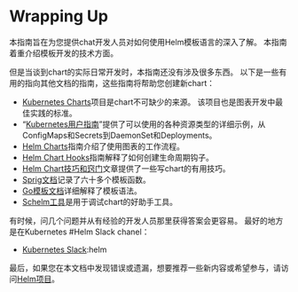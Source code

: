 # Wrapping Up

本指南旨在为您提供chat开发人员对如何使用Helm模板语言的深入了解。 本指南着重介绍模板开发的技术方面。

但是当谈到chart的实际日常开发时，本指南还没有涉及很多东西。 以下是一些有用的指向其他文档的指南，这些指南将帮助您创建新chart：

- [Kubernetes Charts](https://github.com/kubernetes/charts)项目是chart不可缺少的来源。 该项目也是图表开发中最佳实践的标准。
- “[Kubernetes用户指南](http://kubernetes.io/docs/user-guide/)”提供了可以使用的各种资源类型的详细示例，从ConfigMaps和Secrets到DaemonSet和Deployments。
- [Helm Charts](../charts/charts.md)指南介绍了使用图表的工作流程。
- [Helm Chart Hooks](../chart/lifecycle_hooks.md)指南解释了如何创建生命周期钩子。
- [Helm Chart技巧和窍门](../charts/tips_and_tricks.md)文章提供了一些写chart的有用技巧。
- [Sprig文档](https://github.com/Masterminds/sprig)记录了六十多个模板函数。
- [Go模板文档](./quik_start.md)详细解释了模板语法。
- [Schelm工具](https://github.com/databus23/schelm)是用于调试chart的好助手工具。

有时候，问几个问题并从有经验的开发人员那里获得答案会更容易。 最好的地方是在Kubernetes #Helm Slack chanel：

- [Kubernetes Slack](https://slack.k8s.io/):helm

最后，如果您在本文档中发现错误或遗漏，想要推荐一些新内容或希望参与，请访问[Helm项目](https://github.com/kubernetes/helm)。

